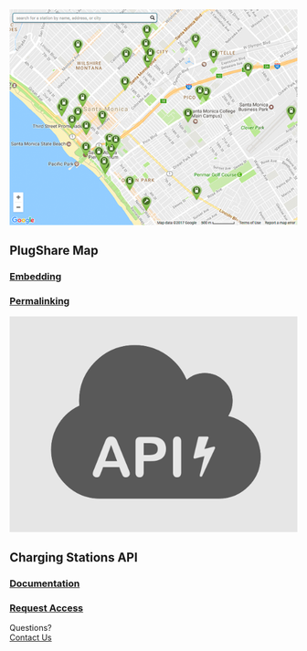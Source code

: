 <section id="map">
  <a href="embedding">
    <img src="embed.png">
  </a>
  <h2>PlugShare Map</h2>
  <a href="embedding.html"><h3>Embedding</h3></a>
  <a href="permalinking"><h3>Permalinking</h3></a>
</section>
<section id="api">
  <a href="slate">
    <img src="api.png">
  </a>
  <h2>Charging Stations API</h2>
  <a href="slate"><h3>Documentation</h3></a>
  <a href="request-access"><h3>Request Access</h3></a>
</section>
<div id="cta">
  <div class="prompt">
    Questions?
  </div>
  <div class="button">
    <a href="mailto:info@plugshare.com">Contact Us</a>
  </div>
</div>